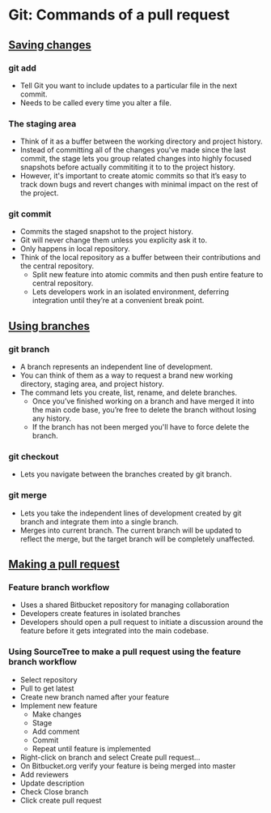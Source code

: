 # Git: Commands of a pull request
## [Saving changes](https://www.atlassian.com/git/tutorials/saving-changes)
### git add
* Tell Git you want to include updates to a particular file in the next commit.
* Needs to be called every time you alter a file.

### The staging area
* Think of it as a buffer between the working directory and project history.
* Instead of committing all of the changes you've made since the last commit, the stage lets you
  group related changes into highly focused snapshots before actually commititing it to to the
  project history.
* However, it's important to create atomic commits so that it’s easy to track down bugs and revert
  changes with minimal impact on the rest of the project.

### git commit
* Commits the staged snapshot to the project history.
* Git will never change them unless you explicity ask it to.
* Only happens in local repository.
* Think of the local repository as a buffer between their contributions and the central repository.
    * Split new feature into atomic commits and then push entire feature to central repository.
    * Lets developers work in an isolated environment, deferring integration until they’re at a
      convenient break point.

## [Using branches](https://www.atlassian.com/git/tutorials/using-branches)
### git branch
* A branch represents an independent line of development.
* You can think of them as a way to request a brand new working directory, staging area, and
  project history.
* The command lets you create, list, rename, and delete branches.
    * Once you’ve finished working on a branch and have merged it into the main code base, you’re
      free to delete the branch without losing any history.
    * If the branch has not been merged you'll have to force delete the branch.

### git checkout
* Lets you navigate between the branches created by git branch.

### git merge
* Lets you take the independent lines of development created by git branch and integrate them into
  a single branch.
* Merges into current branch. The current branch will be updated to reflect the merge, but the
  target branch will be completely unaffected.

## [Making a pull request](https://www.atlassian.com/git/tutorials/making-a-pull-request/)
### Feature branch workflow
* Uses a shared Bitbucket repository for managing collaboration
* Developers create features in isolated branches
* Developers should open a pull request to initiate a discussion around the feature before it gets
  integrated into the main codebase.

### Using SourceTree to make a pull request using the feature branch workflow
* Select repository
* Pull to get latest
* Create new branch named after your feature
* Implement new feature
    * Make changes
    * Stage
    * Add comment
    * Commit
    * Repeat until feature is implemented
* Right-click on branch and select Create pull request...
* On Bitbucket.org verify your feature is being merged into master
* Add reviewers
* Update description
* Check Close branch
* Click create pull request
